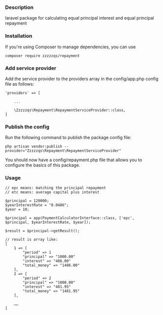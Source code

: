 ### Description
laravel package for calculating equal principal interest and equal principal repayment

### Installation

If you're using Composer to manage dependencies, you can use

    composer require zzzzzqs/repayment


### Add service provider
Add the service provider to the providers array in the config/app.php config file as follows:

    'providers' => [

        ...

        \Zzzzzqs\Repayment\RepaymentServiceProvider::class,
    ]


### Publish the config
Run the following command to publish the package config file:

    php artisan vendor:publish --provider="Zzzzzqs\Repayment\RepaymentServiceProvider"

You should now have a config/repayment.php file that allows you to configure the basics of this package.


### Usage

    // epc means: matching the principal repayment 
    // etc means: average capital plus interest

    $principal = 120000;
    $yearInterestRate = "0.0486";
    $year = 10;

    $principal = app(PaymentCalculatorInterface::class, ['epc', $principal, $yearInterestRate, $year]);

    $result = $principal->getResult();

    // result is array like:
    [
        1 => [
            "period" => 1
            "principal" => "1000.00"
            "interest" => "486.00"
            "total_money" => "1486.00"
        ],
        2 => [
            "period" => 2
            "principal" => "1000.00"
            "interest" => "481.95"
            "total_money" => "1481.95"
        ],

        ……
    ]
